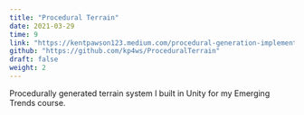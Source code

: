 ```yaml
---
title: "Procedural Terrain"
date: 2021-03-29
time: 9
link: "https://kentpawson123.medium.com/procedural-generation-implementation-d9472d053cef"
github: "https://github.com/kp4ws/ProceduralTerrain"
draft: false
weight: 2
---
```

Procedurally generated terrain system I built in Unity for my Emerging Trends course.